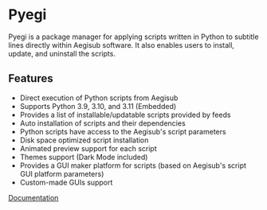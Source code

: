 # Pyegi

Pyegi is a package manager for applying scripts written in Python to subtitle lines directly within Aegisub software. It also enables users to install, update, and uninstall the scripts.

## Features

* Direct execution of Python scripts from Aegisub
* Supports Python 3.9, 3.10, and 3.11 (Embedded)
* Provides a list of installable/updatable scripts provided by feeds
* Auto installation of scripts and their dependencies
* Python scripts have access to the Aegisub's script parameters
* Disk space optimized script installation
* Animated preview support for each script
* Themes support (Dark Mode included)
* Provides a GUI maker platform for scripts (based on Aegisub's script GUI platform parameters)
* Custom-made GUIs support

[Documentation](https://pyegi.gitbook.io/pyegi/)
